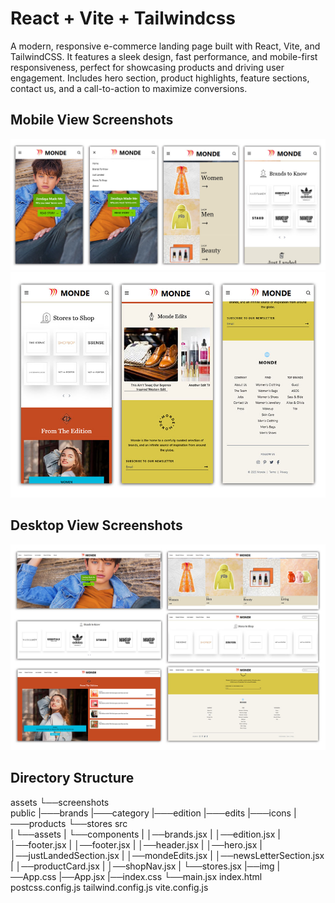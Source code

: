 # React + Vite + Tailwindcss

A modern, responsive e-commerce landing page built with React, Vite, and TailwindCSS.
It features a sleek design, fast performance, and mobile-first responsiveness, perfect for showcasing products and driving user engagement.
Includes hero section, product highlights, feature sections, contact us, and a call-to-action to maximize conversions.

## Mobile View Screenshots

![App Screenshot](./assets/screenshots/ss-1.jpg)
![App Screenshot](./assets/screenshots/ss-2.jpg)

## Desktop View Screenshots

![App Screenshot](./assets/screenshots/ss-3.jpg)

## Directory Structure

assets
   └──screenshots  
public
   |───brands
   |───category
   |───edition
   |───edits
   |───icons
   |───products
   └──stores
src       
|  └──assets
|  └──components
|        │──brands.jsx
|        │──edition.jsx
|        │──footer.jsx
|        │──footer.jsx
|        │──header.jsx
|        │──hero.jsx
|        │──justLandedSection.jsx
|        │──mondeEdits.jsx
|        │──newsLetterSection.jsx
|        │──productCard.jsx
|        │──shopNav.jsx
|        └──stores.jsx
|──img
|──App.css
|──App.jsx
|──index.css
└──main.jsx
index.html
postcss.config.js
tailwind.config.js
vite.config.js
